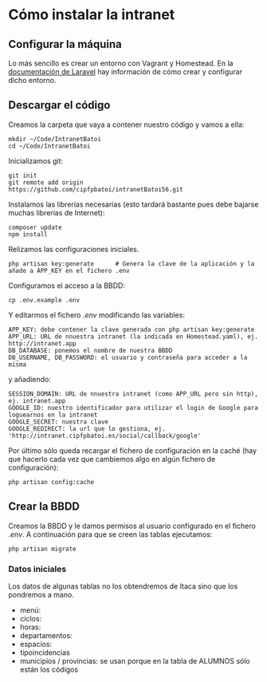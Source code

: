 # Cómo instalar la intranet

## Configurar la máquina
Lo más sencillo es crear un entorno con Vagrant y Homestead. En la [documentación de Laravel](https://laravel.com/docs/5.6/homestead) hay información de cómo crear y configurar dicho entorno.

## Descargar el código
Creamos la carpeta que vaya a contener nuestro código y vamos a ella:
```[bash]
mkdir ~/Code/IntranetBatoi
cd ~/Code/IntranetBatoi
```

Inicializamos git:
```[bash]
git init
git remote add origin https://github.com/cipfpbatoi/intranetBatoi56.git
```

Instalamos las librerías necesarias (esto tardará bastante pues debe bajarse muchas librerías de Internet):
```[bash]
composer update
npm install
```

Relizamos las configuraciones iniciales. 
```[bash]
php artisan key:generate      # Genera la clave de la aplicación y la añade a APP_KEY en el fichero .env

```

Configuramos el acceso a la BBDD:
```[bash]
cp .env.example .env
```
Y editarmos el fichero _.env_ modificando las variables:
```[bash]
APP_KEY: debe contener la clave generada con php artisan key:generate
APP_URL: URL de nnuestra intranet (la indicada en Homestead.yaml), ej. http://intranet.app
DB_DATABASE: ponemos el nombre de nuestra BBDD
DB_USERNAME, DB_PASSWORD: el usuario y contraseña para acceder a la misma
```
y añadiendo:
```[bash]
SESSION_DOMAIN: URL de nnuestra intranet (como APP_URL pero sin http), ej. intranet.app
GOOGLE_ID: nuestro identificador para utilizar el login de Google para loguearnos en la intranet
GOOGLE_SECRET: nuestra clave
GOOGLE_REDIRECT: la url que lo gestiona, ej. 'http://intranet.cipfpbatoi.es/social/callback/google'
```

Por último sólo queda recargar el fichero de configuración en la caché (hay que hacerlo cada vez que cambiemos algo en algún fichero de configuración):
```[bash]
php artisan config:cache
```

## Crear la BBDD
Creamos la BBDD y le damos permisos al usuario configurado en el fichero _.env_. A continuación para que se creen las tablas ejecutamos:
```[bash]
php artisan migrate
```

### Datos iniciales
Los datos de algunas tablas no los obtendremos de Itaca sino que los pondremos a mano.
* menú:
* ciclos:
* horas:
* departamentos:
* espacios:
* tipoincidencias
* municipios / provincias: se usan porque en la tabla de ALUMNOS sólo están los códigos

